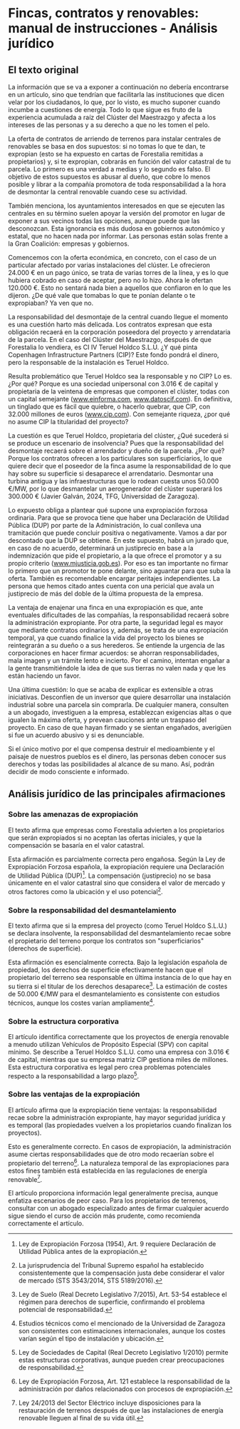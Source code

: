 # Fincas, contratos y renovables: manual de instrucciones - Análisis jurídico

## El texto original

La información que se va a exponer a continuación no debería encontrarse en un artículo, sino que tendrían que facilitarla las instituciones que dicen velar por los ciudadanos, lo que, por lo visto, es mucho suponer cuando incumbe a cuestiones de energía. Todo lo que sigue es fruto de la experiencia acumulada a raíz del Clúster del Maestrazgo y afecta a los intereses de las personas y a su derecho a que no les tomen el pelo.

La oferta de contratos de arriendo de terrenos para instalar centrales de renovables se basa en dos supuestos: si no tomas lo que te dan, te expropian (esto se ha expuesto en cartas de Forestalia remitidas a propietarios) y, si te expropian, cobrarás en función del valor catastral de tu parcela. Lo primero es una verdad a medias y lo segundo es falso. El objetivo de estos supuestos es abusar al dueño, que cobre lo menos posible y librar a la compañía promotora de toda responsabilidad a la hora de desmontar la central renovable cuando cese su actividad.

También menciona, los ayuntamientos interesados en que se ejecuten las centrales en su término suelen apoyar la versión del promotor en lugar de exponer a sus vecinos todas las opciones, aunque puede que las desconozcan. Esta ignorancia es más dudosa en gobiernos autonómico y estatal, que no hacen nada por informar. Las personas están solas frente a la Gran Coalición: empresas y gobiernos.

Comencemos con la oferta económica, en concreto, con el caso de un particular afectado por varias instalaciones del clúster. Le ofrecieron 24.000 € en un pago único, se trata de varias torres de la línea, y es lo que hubiera cobrado en caso de aceptar, pero no lo hizo. Ahora le ofertan 120.000 €. Esto no sentará nada bien a aquellos que confiaron en lo que les dijeron. ¿De qué vale que tomabas lo que te ponían delante o te expropiaban? Ya ven que no.

La responsabilidad del desmontaje de la central cuando llegue el momento es una cuestión harto más delicada. Los contratos expresan que esta obligación recaerá en la corporación poseedora del proyecto y arrendataria de la parcela. En el caso del Clúster del Maestrazgo, después de que Forestalia lo vendiera, es CI IV Teruel Holdco S.L.U. ¿Y qué pinta Copenhagen Infrastructure Partners (CIP)? Este fondo pondrá el dinero, pero la responsable de la instalación es Teruel Holdco.

Resulta problemático que Teruel Holdco sea la responsable y no CIP? Lo es. ¿Por qué? Porque es una sociedad unipersonal con 3.016 € de capital y propietaria de la veintena de empresas que componen el clúster, todas con un capital semejante (www.einforma.com, www.datoscif.com). En definitiva, un tinglado que es fácil que quiebre, o hacerlo quebrar, que CIP, con 32.000 millones de euros (www.cip.com). Con semejante riqueza, ¿por qué no asume CIP la titularidad del proyecto?

La cuestión es que Teruel Holdco, propietaria del clúster, ¿Qué sucederá si se produce un escenario de insolvencia? Pues que la responsabilidad del desmontaje recaerá sobre el arrendador y dueño de la parcela. ¿Por qué? Porque los contratos ofrecen a los particulares son superficiarios, lo que quiere decir que el poseedor de la finca asume la responsabilidad de lo que hay sobre su superficie si desaparece el arrendatario. Desmontar una turbina antigua y las infraestructuras que lo rodean cuesta unos 50.000 €/MW, por lo que desmantelar un aerogenerador del clúster superará los 300.000 € (Javier Galván, 2024, TFG, Universidad de Zaragoza).

Lo expuesto obliga a plantear qué supone una expropiación forzosa ordinaria. Para que se provoca tiene que haber una Declaración de Utilidad Pública (DUP) por parte de la Administración, lo cual conlleva una tramitación que puede concluir positiva o negativamente. Vamos a dar por descontado que la DUP se obtiene. En este supuesto, habrá un jurado que, en caso de no acuerdo, determinará un justiprecio en base a la indemnización que pide el propietario, a la que ofrece el promotor y a su propio criterio (www.mjusticia.gob.es). Por eso es tan importante no firmar lo primero que un promotor te pone delante, sino aguantar para que suba la oferta. También es recomendable encargar peritajes independientes. La persona que hemos citado antes cuenta con una pericial que avala un justiprecio de más del doble de la última propuesta de la empresa.

La ventaja de enajenar una finca en una expropiación es que, ante eventuales dificultades de las compañías, la responsabilidad recaerá sobre la administración expropiante. Por otra parte, la seguridad legal es mayor que mediante contratos ordinarios y, además, se trata de una expropiación temporal, ya que cuando finalice la vida del proyecto los bienes se reintegrarán a su dueño o a sus herederos. Se entiende la urgencia de las corporaciones en hacer firmar acuerdos: se ahorran responsabilidades, mala imagen y un trámite lento e incierto. Por el camino, intentan engañar a la gente transmitiéndole la idea de que sus tierras no valen nada y que les están haciendo un favor.

Una última cuestión: lo que se acaba de explicar es extensible a otras iniciativas. Desconfíen de un inversor que quiere desarrollar una instalación industrial sobre una parcela sin comprarla. De cualquier manera, consulten a un abogado, investiguen a la empresa, establezcan exigencias altas o que igualen la máxima oferta, y prevean cauciones ante un traspaso del proyecto. En caso de que hayan firmado y se sientan engañados, averigüen si fue un acuerdo abusivo y si es denunciable.

Si el único motivo por el que compensa destruir el medioambiente y el paisaje de nuestros pueblos es el dinero, las personas deben conocer sus derechos y todas las posibilidades al alcance de su mano. Así, podrán decidir de modo consciente e informado.

## Análisis jurídico de las principales afirmaciones

### Sobre las amenazas de expropiación

El texto afirma que empresas como Forestalia advierten a los propietarios que serán expropiados si no aceptan las ofertas iniciales, y que la compensación se basaría en el valor catastral.

Esta afirmación es parcialmente correcta pero engañosa. Según la Ley de Expropiación Forzosa española, la expropiación requiere una Declaración de Utilidad Pública (DUP)[^1]. La compensación (justiprecio) no se basa únicamente en el valor catastral sino que considera el valor de mercado y otros factores como la ubicación y el uso potencial[^2].

### Sobre la responsabilidad del desmantelamiento

El texto afirma que si la empresa del proyecto (como Teruel Holdco S.L.U.) se declara insolvente, la responsabilidad del desmantelamiento recae sobre el propietario del terreno porque los contratos son "superficiarios" (derechos de superficie).

Esta afirmación es esencialmente correcta. Bajo la legislación española de propiedad, los derechos de superficie efectivamente hacen que el propietario del terreno sea responsable en última instancia de lo que hay en su tierra si el titular de los derechos desaparece[^3]. La estimación de costes de 50.000 €/MW para el desmantelamiento es consistente con estudios técnicos, aunque los costes varían ampliamente[^4].

### Sobre la estructura corporativa

El artículo identifica correctamente que los proyectos de energía renovable a menudo utilizan Vehículos de Propósito Especial (SPV) con capital mínimo. Se describe a Teruel Holdco S.L.U. como una empresa con 3.016 € de capital, mientras que su empresa matriz CIP gestiona miles de millones. Esta estructura corporativa es legal pero crea problemas potenciales respecto a la responsabilidad a largo plazo[^5].

### Sobre las ventajas de la expropiación

El artículo afirma que la expropiación tiene ventajas: la responsabilidad recae sobre la administración expropiante, hay mayor seguridad jurídica y es temporal (las propiedades vuelven a los propietarios cuando finalizan los proyectos).

Esto es generalmente correcto. En casos de expropiación, la administración asume ciertas responsabilidades que de otro modo recaerían sobre el propietario del terreno[^6]. La naturaleza temporal de las expropiaciones para estos fines también está establecida en las regulaciones de energía renovable[^7].

[^1]: Ley de Expropiación Forzosa (1954), Art. 9 requiere Declaración de Utilidad Pública antes de la expropiación.

[^2]: La jurisprudencia del Tribunal Supremo español ha establecido consistentemente que la compensación justa debe considerar el valor de mercado (STS 3543/2014, STS 5189/2016).

[^3]: Ley de Suelo (Real Decreto Legislativo 7/2015), Art. 53-54 establece el régimen para derechos de superficie, confirmando el problema potencial de responsabilidad.

[^4]: Estudios técnicos como el mencionado de la Universidad de Zaragoza son consistentes con estimaciones internacionales, aunque los costes varían según el tipo de instalación y ubicación.

[^5]: Ley de Sociedades de Capital (Real Decreto Legislativo 1/2010) permite estas estructuras corporativas, aunque pueden crear preocupaciones de responsabilidad.

[^6]: Ley de Expropiación Forzosa, Art. 121 establece la responsabilidad de la administración por daños relacionados con procesos de expropiación.

[^7]: Ley 24/2013 del Sector Eléctrico incluye disposiciones para la restauración de terrenos después de que las instalaciones de energía renovable lleguen al final de su vida útil.

El artículo proporciona información legal generalmente precisa, aunque enfatiza escenarios de peor caso. Para los propietarios de terrenos, consultar con un abogado especializado antes de firmar cualquier acuerdo sigue siendo el curso de acción más prudente, como recomienda correctamente el artículo.
